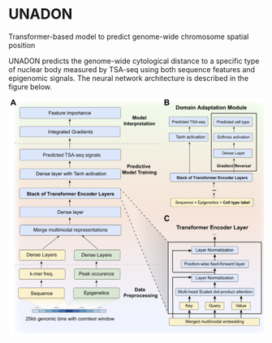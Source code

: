 # UNADON
Transformer-based model to predict genome-wide chromosome spatial position

UNADON predicts the genome-wide cytological distance to a specific type of nuclear body measured by TSA-seq using both sequence features and epigenomic signals. The neural network architecture is described in the figure below.

![alt text](https://github.com/ma-compbio/UNADON/blob/main/Figure%201%20.png)
